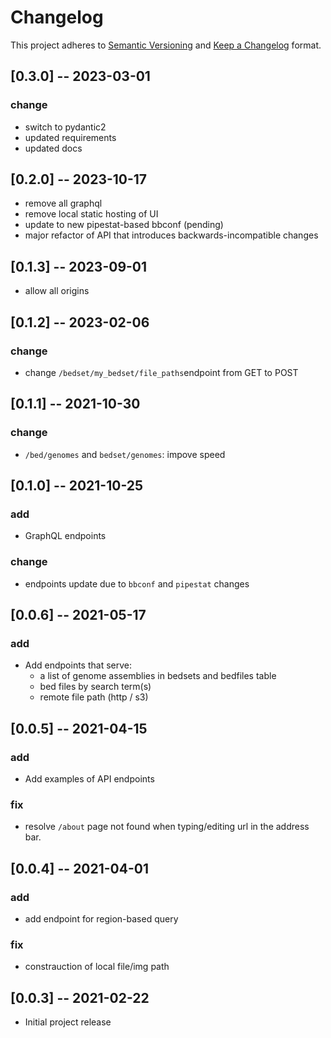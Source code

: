 # Changelog

This project adheres to [Semantic Versioning](https://semver.org/spec/v2.0.0.html) and [Keep a Changelog](https://keepachangelog.com/en/1.0.0/) format. 

## [0.3.0] -- 2023-03-01
### change
- switch to pydantic2
- updated requirements
- updated docs


## [0.2.0] -- 2023-10-17
- remove all graphql
- remove local static hosting of UI
- update to new pipestat-based bbconf (pending)
- major refactor of API that introduces backwards-incompatible changes

## [0.1.3] -- 2023-09-01
- allow all origins

## [0.1.2] -- 2023-02-06
### change
- change `/bedset/my_bedset/file_paths`endpoint from GET to POST

## [0.1.1] -- 2021-10-30
### change
- `/bed/genomes` and `bedset/genomes`: impove speed

## [0.1.0] -- 2021-10-25
### add
- GraphQL endpoints
### change
- endpoints update due to `bbconf` and `pipestat` changes

## [0.0.6] -- 2021-05-17
### add
- Add endpoints that serve:
  - a list of genome assemblies in bedsets and bedfiles table
  - bed files by search term(s)
  - remote file path (http / s3)
  
## [0.0.5] -- 2021-04-15
### add
- Add examples of API endpoints
### fix
- resolve `/about` page not found when typing/editing url in the address bar. 

## [0.0.4] -- 2021-04-01
### add
- add endpoint for region-based query 
### fix
- constrauction of local file/img path

## [0.0.3] -- 2021-02-22
- Initial project release

